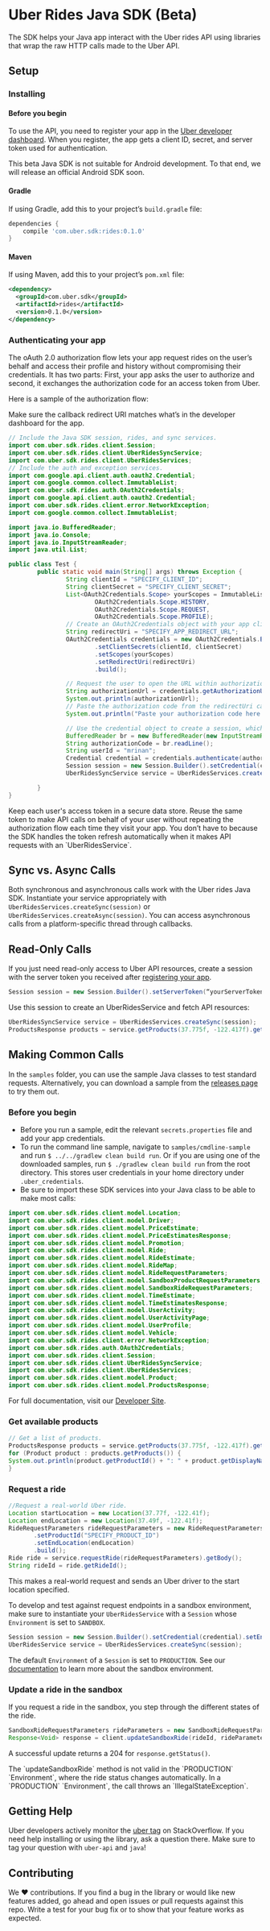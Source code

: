 # Uber Rides Java SDK (Beta)

The SDK helps your Java app interact with the Uber rides API using libraries that wrap the raw HTTP calls made to the Uber API.

## Setup

### Installing

#### Before you begin
To use the API, you need to register your app in the [Uber developer dashboard](https://developer.uber.com/dashboard). When you register, the app gets a client ID, secret, and server token used for authentication. 
<aside class="notice">
This beta Java SDK is not suitable for Android development. To that end, we will release an official Android SDK soon.
</aside>

#### Gradle
If using Gradle, add this to your project’s `build.gradle` file:
```gradle
dependencies {
    compile 'com.uber.sdk:rides:0.1.0'
}
```

#### Maven
If using Maven, add this to your project’s `pom.xml` file:
```xml
<dependency>
  <groupId>com.uber.sdk</groupId>
  <artifactId>rides</artifactId>
  <version>0.1.0</version>
</dependency>
```

### Authenticating your app

The oAuth 2.0 authorization flow lets your app request rides on the user’s behalf and access their profile and history without compromising their credentials. It has two parts: First, your app asks the user to authorize and second, it exchanges the authorization code for an access token from Uber.

Here is a sample of the authorization flow:

<aside class="notice">
Make sure the callback redirect URI matches what’s in the developer dashboard for the app. 
</aside>

```java
// Include the Java SDK session, rides, and sync services.
import com.uber.sdk.rides.client.Session;
import com.uber.sdk.rides.client.UberRidesSyncService;
import com.uber.sdk.rides.client.UberRidesServices;
// Include the auth and exception services.
import com.google.api.client.auth.oauth2.Credential;
import com.google.common.collect.ImmutableList;
import com.uber.sdk.rides.auth.OAuth2Credentials;
import com.google.api.client.auth.oauth2.Credential;
import com.uber.sdk.rides.client.error.NetworkException;
import com.google.common.collect.ImmutableList;

import java.io.BufferedReader;
import java.io.Console;
import java.io.InputStreamReader;
import java.util.List;

public class Test {
        public static void main(String[] args) throws Exception {
                String clientId = "SPECIFY_CLIENT_ID";
                String clientSecret = "SPECIFY_CLIENT_SECRET";
                List<OAuth2Credentials.Scope> yourScopes = ImmutableList.of(
                        OAuth2Credentials.Scope.HISTORY,
                        OAuth2Credentials.Scope.REQUEST,
                        OAuth2Credentials.Scope.PROFILE);
                // Create an OAuth2Credentials object with your app clientd, clientSecret, scopes, and a redirectUri to capture the user’s authorization code.
                String redirectUri = "SPECIFY_APP_REDIRECT_URL";
                OAuth2Credentials credentials = new OAuth2Credentials.Builder()
                        .setClientSecrets(clientId, clientSecret)
                        .setScopes(yourScopes)
                        .setRedirectUri(redirectUri)
                        .build();

                // Request the user to open the URL within authorizationUrl.
                String authorizationUrl = credentials.getAuthorizationUrl();
                System.out.println(authorizationUrl);
                // Paste the authorization code from the redirectUri callback.
                System.out.println("Paste your authorization code here:");

                // Use the credential object to create a session, which the client can use to make requests.
                BufferedReader br = new BufferedReader(new InputStreamReader(System.in));
                String authorizationCode = br.readLine();
                String userId = "mrinan";
                Credential credential = credentials.authenticate(authorizationCode, userId);
                Session session = new Session.Builder().setCredential(credential).build();
                UberRidesSyncService service = UberRidesServices.createSync(session);

        }
}
```

<aside class="notice">
Keep each user's access token in a secure data store. Reuse the same token to make API calls on behalf of your user without repeating the authorization flow each time they visit your app. You don’t have to because the SDK handles the token refresh automatically when it makes API requests with an `UberRidesService`.
</aside>

## Sync vs. Async Calls

Both synchronous and asynchronous calls work with the Uber rides Java SDK. Instantiate your service appropriately with
`UberRidesServices.createSync(session)` or `UberRidesServices.createAsync(session)`. You can access asynchronous calls from a platform-specific thread through callbacks. 

## Read-Only Calls

If you just need read-only access to Uber API resources, create a session with the server token you received after [registering your app](https://developer.uber.com/dashboard).
```java
Session session = new Session.Builder().setServerToken(“yourServerToken”).build();
```
Use this session to create an UberRidesService and fetch API resources:
```java
UberRidesSyncService service = UberRidesServices.createSync(session);
ProductsResponse products = service.getProducts(37.775f, -122.417f).getBody();
```

## Making Common Calls

In the `samples` folder, you can use the sample Java classes to test standard requests. Alternatively, you can download a sample from the [releases page](https://github.com/uber/rides-java-sdk/releases/tag/v0.1.0) to try them out.

### Before you begin

* Before you run a sample, edit the relevant `secrets.properties` file and add your app credentials.
* To run the command line sample, navigate to `samples/cmdline-sample` and run `$ ../../gradlew clean build run`. Or if you are using one of the downloaded samples, run `$ ./gradlew clean build run` from the root directory. This stores user credentials in your home directory under `.uber_credentials`.
* Be sure to import these SDK services into your Java class to be able to make most calls:
```java
import com.uber.sdk.rides.client.model.Location;
import com.uber.sdk.rides.client.model.Driver;
import com.uber.sdk.rides.client.model.PriceEstimate;
import com.uber.sdk.rides.client.model.PriceEstimatesResponse;
import com.uber.sdk.rides.client.model.Promotion;
import com.uber.sdk.rides.client.model.Ride;
import com.uber.sdk.rides.client.model.RideEstimate;
import com.uber.sdk.rides.client.model.RideMap;
import com.uber.sdk.rides.client.model.RideRequestParameters;
import com.uber.sdk.rides.client.model.SandboxProductRequestParameters;
import com.uber.sdk.rides.client.model.SandboxRideRequestParameters;
import com.uber.sdk.rides.client.model.TimeEstimate;
import com.uber.sdk.rides.client.model.TimeEstimatesResponse;
import com.uber.sdk.rides.client.model.UserActivity;
import com.uber.sdk.rides.client.model.UserActivityPage;
import com.uber.sdk.rides.client.model.UserProfile;
import com.uber.sdk.rides.client.model.Vehicle;
import com.uber.sdk.rides.client.error.NetworkException;
import com.uber.sdk.rides.auth.OAuth2Credentials;
import com.uber.sdk.rides.client.Session;
import com.uber.sdk.rides.client.UberRidesSyncService;
import com.uber.sdk.rides.client.UberRidesServices;
import com.uber.sdk.rides.client.model.Product;
import com.uber.sdk.rides.client.model.ProductsResponse;
```
For full documentation, visit our [Developer Site](https://developer.uber.com/v1/endpoints/).

### Get available products

```java
// Get a list of products.
ProductsResponse products = service.getProducts(37.775f, -122.417f).getBody();
for (Product product : products.getProducts()) {
System.out.println(product.getProductId() + ": " + product.getDisplayName());
}
```

### Request a ride

```java
//Request a real-world Uber ride.
Location startLocation = new Location(37.77f, -122.41f);
Location endLocation = new Location(37.49f, -122.41f);
RideRequestParameters rideRequestParameters = new RideRequestParameters.Builder().setStartLocation(startLocation)
       .setProductId("SPECIFY_PRODUCT_ID")
       .setEndLocation(endLocation)
       .build();
Ride ride = service.requestRide(rideRequestParameters).getBody();
String rideId = ride.getRideId();
```
This makes a real-world request and sends an Uber driver to the start location specified.

To develop and test against request endpoints in a sandbox environment, make sure to instantiate your `UberRidesService` with a `Session` whose `Environment` is set to `SANDBOX`.
```java
Session session = new Session.Builder().setCredential(credential).setEnvironment(Environment.SANDBOX).build();
UberRidesService service = UberRidesServices.createSync(session);
```
The default `Environment` of a `Session` is set to `PRODUCTION`. See our [documentation](https://developer.uber.com/v1/sandbox/) to learn more about the sandbox environment.

### Update a ride in the sandbox

If you request a ride in the sandbox, you step through the different states of the ride.
```java
SandboxRideRequestParameters rideParameters = new SandboxRideRequestParameters.Builder().setStatus(“accepted”).build();
Response<Void> response = client.updateSandboxRide(rideId, rideParameters);
```
A successful update returns a 204 for `response.getStatus()`.

<aside class="notice">
The `updateSandboxRide` method is not valid in the `PRODUCTION` `Environment`, where the ride status changes automatically. In a `PRODUCTION` `Environment`, the call throws an `IllegalStateException`.
</aside>

## Getting Help

Uber developers actively monitor the [uber tag](http://stackoverflow.com/questions/tagged/uber-api) on StackOverflow. If you need help installing or using the library, ask a question there. Make sure to tag your question with `uber-api` and `java`!

## Contributing

We :heart: contributions. If you find a bug in the library or would like new features added, go ahead and open issues or pull requests against this repo.  Write a test for your bug fix or to show that your feature works as expected.